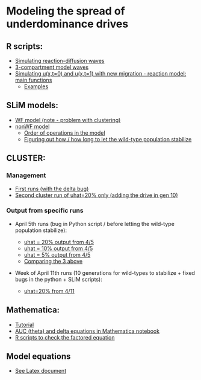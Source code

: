 # Modeling the spread of underdominance drives

## R scripts:
* [Simulating reaction-diffusion waves](scripts/numerical-reaction-diffusion-functions.R)
* [3-compartment model waves](scripts/compartment-model.R)
* [Simulating u(x,t=0) and u(x,t=1) with new migration - reaction model: main functions](scripts/functions-main-model.R)
  + [Examples](scripts/examples-main-model.R)

## SLiM models:
* [WF model (note - problem with clustering)](slim/WF-model.slim)
* [nonWF model](slim/nonWF-model.slim)
  + [Order of operations in the model](slim/slim_order_of_operations.md)
  + [Figuring out how / how long to let the wild-type population stabilize](slim/wt-stabilize/wild-type-stabilization.md)


## CLUSTER:

### Management 

* [First runs (with the delta bug)](cluster/slurm_management.md)
* [Second cluster run of uhat=20% only (adding the drive in gen 10)](cluster/april6-cluster_runs_2.md)

### Output from specific runs

* April 5th runs (bug in Python script / before letting the wild-type population stabilize):
  + [uhat = 20% output from 4/5](cluster/u_hat=0.2_run/april5-uhat20_redo_delta.md)
  + [uhat = 10% output from 4/5](cluster/u_hat=0.1_run/april5-uhat10_redo_delta.md)
  + [uhat = 5% output from 4/5](cluster/u_hat=0.05_run/april5-uhat5_redo_delta.md)
  + [Comparing the 3 above](cluster/u_hat_comparisons/april5-redo_delta_uhat_comparison.md)


* Week of April 11th runs (10 generations for wild-types to stabilize + fixed bugs in the python + SLiM scripts):
  + [uhat=20% from 4/11](cluster/u_hat=0.2_run/april11-uhat20_wt_gens_results.md)

## Mathematica:

* [Tutorial](mathematica/mathematica_tutorial.md)
* [AUC (theta) and delta equations in Mathematica notebook](mathematica/AUC_only.nb)
* [R scripts to check the factored equation](scripts/auc-equations.R)

## Model equations

* [See Latex document](correct_model_equations.pdf)

